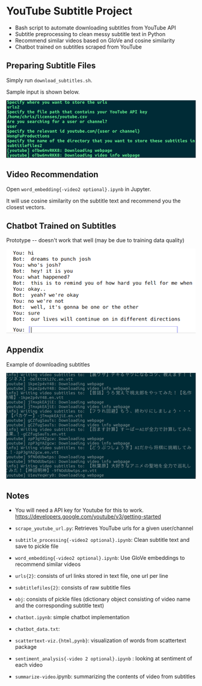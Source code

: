 # YouTube Subtitle Project
- Bash script to automate downloading subtitles from YouTube API
- Subtitle preprocessing to clean messy subtitle text in Python
- Recommend similar videos based on GloVe and cosine similarity
- Chatbot trained on subtitles scraped from YouTube

## Preparing Subtitle Files

Simply run `download_subtitles.sh`.

Sample input is shown below.

<img src="bash_script_example.png">

## Video Recommendation

Open `word_embedding{-video2 optional}.ipynb` in Jupyter.

It will use cosine similarity on the subtitle text and recommend you the closest vectors.

## Chatbot Trained on Subtitles

Prototype -- doesn't work that well (may be due to training data quality)

<img src="chatbot_example.png">

## Appendix

Example of downloading subtitles

<img src="scrape_screenshot.png">

## Notes

- You will need a API key for Youtube for this to work.
https://developers.google.com/youtube/v3/getting-started

- `scrape_youtube_url.py`: Retrieves YouTube urls for a given user/channel
- `subtitle_processing{-video2 optional}.ipynb`: Clean subtitle text and save to pickle file
- `word_embedding{-video2 optional}.ipynb`: Use GloVe embeddings to recommend similar videos
- `urls{2}`: consists of url links stored in text file, one url per line
- `subtitlefiles{2}`: consists of raw subtitle files
- `obj`: consists of pickle files (dictionary object consisting of video name and the corresponding subtitle text)
- `chatbot.ipynb`: simple chatbot implementation
- `chatbot_data.txt`: 
- `scattertext-viz.{html,pynb}`: visualization of words from scattertext package
- `sentiment_analysis{-video 2 optional}.ipynb` : looking at sentiment of each video
- `summarize-video`.ipynb: summarizing the contents of video from subtitles


